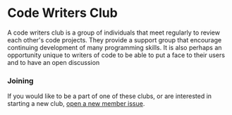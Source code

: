 # Code Writers Club
A code writers club is a group of individuals that meet regularly to review each
other's code projects. They provide a support group that encourage continuing
development of many programming skills. It is also perhaps an opportunity unique
to writers of code to be able to put a face to their users and to have an open
discussion

### Joining
If you would like to be a part of one of these clubs, or are interested in
starting a new club, [open a new member issue](../../issues).
